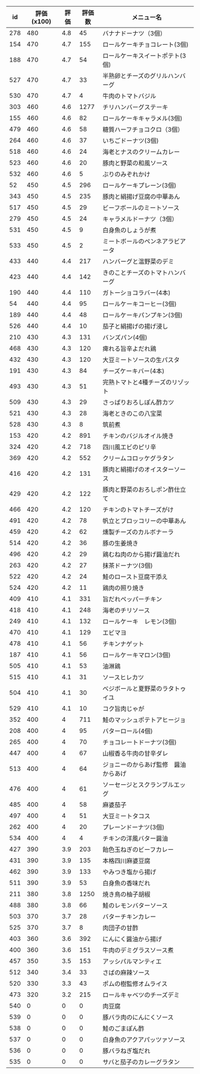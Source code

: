 | id | 評価(x100) | 評価 | 評価数 | メニュー名 |
| -- | ---------- | ---- | ------ | ---------- |
| 278 | 480 | 4.8 | 45 | バナナドーナツ（3個） |
| 154 | 470 | 4.7 | 155 | ロールケーキチョコレート(3個) |
| 188 | 470 | 4.7 | 54 | ロールケーキスイートポテト(3個) |
| 527 | 470 | 4.7 | 33 | 半熟卵とチーズのグリルハンバーグ |
| 530 | 470 | 4.7 | 4 | 牛肉のトマトバジル |
| 303 | 460 | 4.6 | 1277 | チリハンバーグステーキ |
| 155 | 460 | 4.6 | 82 | ロールケーキキャラメル(3個) |
| 479 | 460 | 4.6 | 58 | 糖質ハーフチョコクロ（3個） |
| 264 | 460 | 4.6 | 37 | いちごドーナツ(3個) |
| 518 | 460 | 4.6 | 24 | 海老とナスのクリームカレー |
| 523 | 460 | 4.6 | 20 | 豚肉と野菜の和風ソース |
| 532 | 460 | 4.6 | 5 | ぶりのみぞれかけ |
| 52 | 450 | 4.5 | 296 | ロールケーキプレーン(3個) |
| 343 | 450 | 4.5 | 235 | 豚肉と絹揚げ豆腐の中華あん |
| 517 | 450 | 4.5 | 29 | ビーフボールのミートソース |
| 279 | 450 | 4.5 | 24 | キャラメルドーナツ（3個） |
| 531 | 450 | 4.5 | 9 | 白身魚のしょうが煮 |
| 533 | 450 | 4.5 | 2 | ミートボールのペンネアラビアータ |
| 433 | 440 | 4.4 | 217 | ハンバーグと温野菜のデミ |
| 423 | 440 | 4.4 | 142 | きのことチーズのトマトハンバーグ |
| 190 | 440 | 4.4 | 110 | ガトーショコラバー(4本) |
| 54 | 440 | 4.4 | 95 | ロールケーキコーヒー(3個) |
| 189 | 440 | 4.4 | 48 | ロールケーキパンプキン(3個) |
| 526 | 440 | 4.4 | 10 | 茄子と絹揚げの揚げ浸し |
| 210 | 430 | 4.3 | 131 | バンズパン(4個) |
| 468 | 430 | 4.3 | 120 | 痺れる旨辛よだれ鶏 |
| 432 | 430 | 4.3 | 120 | 大豆ミートソースの生パスタ |
| 191 | 430 | 4.3 | 84 | チーズケーキバー(4本) |
| 493 | 430 | 4.3 | 51 | 完熟トマトと4種チーズのリゾット |
| 509 | 430 | 4.3 | 29 | さっぱりおろしぽん酢カツ |
| 521 | 430 | 4.3 | 28 | 海老ときのこの八宝菜 |
| 528 | 430 | 4.3 | 8 | 筑前煮 |
| 153 | 420 | 4.2 | 891 | チキンのバジルオイル焼き |
| 324 | 420 | 4.2 | 718 | 四川風エビのピリ辛 |
| 369 | 420 | 4.2 | 552 | クリームコロッケグラタン |
| 416 | 420 | 4.2 | 131 | 豚肉と絹揚げのオイスターソース |
| 429 | 420 | 4.2 | 122 | 豚肉と野菜のおろしポン酢仕立て |
| 466 | 420 | 4.2 | 120 | チキンのトマトチーズがけ |
| 491 | 420 | 4.2 | 78 | 帆立とブロッコリーの中華あん |
| 459 | 420 | 4.2 | 62 | 燻製チーズのカルボナーラ |
| 514 | 420 | 4.2 | 36 | 豚の生姜焼き |
| 496 | 420 | 4.2 | 29 | 鶏むね肉のから揚げ醤油だれ |
| 263 | 420 | 4.2 | 27 | 抹茶ドーナツ(3個) |
| 522 | 420 | 4.2 | 24 | 鮭のロースト豆腐干添え |
| 524 | 420 | 4.2 | 11 | 鶏肉の照り焼き |
| 409 | 410 | 4.1 | 331 | 旨だれペッパーチキン |
| 418 | 410 | 4.1 | 248 | 海老のチリソース |
| 249 | 410 | 4.1 | 132 | ロールケーキ　レモン(3個) |
| 470 | 410 | 4.1 | 129 | エビマヨ |
| 478 | 410 | 4.1 | 56 | チキンナゲット |
| 187 | 410 | 4.1 | 56 | ロールケーキマロン(3個) |
| 505 | 410 | 4.1 | 53 | 油淋鶏 |
| 515 | 410 | 4.1 | 31 | ソースヒレカツ |
| 504 | 410 | 4.1 | 30 | べジボールと夏野菜のラタトゥイユ |
| 529 | 410 | 4.1 | 10 | コク旨肉じゃが |
| 352 | 400 | 4 | 711 | 鮭のマッシュポテトアヒージョ |
| 208 | 400 | 4 | 95 | バターロール(4個) |
| 265 | 400 | 4 | 70 | チョコレートドーナツ(3個) |
| 447 | 400 | 4 | 67 | 山椒香る牛肉の甘辛ダレ |
| 513 | 400 | 4 | 64 | ジョニーのからあげ監修　醤油からあげ |
| 476 | 400 | 4 | 61 | ソーセージとスクランブルエッグ |
| 485 | 400 | 4 | 58 | 麻婆茄子 |
| 497 | 400 | 4 | 51 | 大豆ミートタコス |
| 262 | 400 | 4 | 20 | プレーンドーナツ(3個) |
| 534 | 400 | 4 | 4 | チキンの洋風バター醤油 |
| 427 | 390 | 3.9 | 203 | 飴色玉ねぎのビーフカレー |
| 431 | 390 | 3.9 | 135 | 本格四川麻婆豆腐 |
| 462 | 390 | 3.9 | 133 | やみつき塩から揚げ |
| 511 | 390 | 3.9 | 53 | 白身魚の香味だれ |
| 211 | 380 | 3.8 | 1250 | 焼き鳥の柚子胡椒 |
| 488 | 380 | 3.8 | 66 | 鮭のレモンバターソース |
| 503 | 370 | 3.7 | 28 | バターチキンカレー |
| 525 | 370 | 3.7 | 8 | 肉団子の甘酢 |
| 403 | 360 | 3.6 | 392 | にんにく醤油から揚げ |
| 400 | 360 | 3.6 | 151 | 牛肉のデミグラスソース煮 |
| 457 | 350 | 3.5 | 153 | アッシパルマンティエ |
| 512 | 340 | 3.4 | 33 | さばの麻辣ソース |
| 520 | 330 | 3.3 | 43 | ポムの樹監修オムライス |
| 473 | 320 | 3.2 | 215 | ロールキャベツのチーズデミ |
| 540 | 0 | 0 | 0 | 肉豆腐 |
| 539 | 0 | 0 | 0 | 豚バラ肉のにんにくソース |
| 538 | 0 | 0 | 0 | 鮭のごまぽん酢 |
| 537 | 0 | 0 | 0 | 白身魚のアクアパッツァソース |
| 536 | 0 | 0 | 0 | 豚バラねぎ塩だれ |
| 535 | 0 | 0 | 0 | サバと茄子のカレーグラタン |
